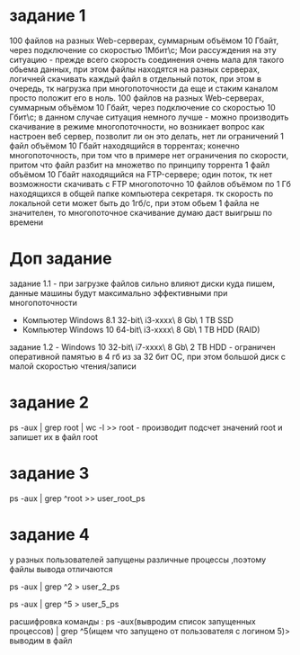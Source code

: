 # задание 1
100 файлов на разных Web-серверах, суммарным объёмом 10 Гбайт, через подключение со скоростью 1Мбит\с;
Мои рассуждения на эту ситуацию - прежде всего скорость соединения очень мала для такого обьема данных, при этом файлы находятся на разных серверах, логичней скачивать каждый файл в отдельный поток, при этом в очередь, тк нагрузка при многопоточности да еще и стаким каналом просто положит его в ноль.
100 файлов на разных Web-серверах, суммарным объёмом 10 Гбайт, через подключение со скоростью 10 Гбит\с;
в данном случае ситуация немного лучше - можно производить скачивание в режиме многопоточности, но возникает вопрос как настроен веб сервер, позволит ли он это делать, нет ли ограничений
1 файл объёмом 10 Гбайт находящийся в торрентах;
конечно многопоточность, при том что в примере нет ограничения по скорости, притом что файл разбит на множетво по принципу торрента
1 файл объёмом 10 Гбайт находящийся на FTP-сервере;
один поток, тк нет возможности скачивать с FTP многопоточно
10 файлов объёмом по 1 Гб находящихся в общей папке компьютера секретаря.
тк скорость по локальной сети может быть до 1гб/с, при этом обьем 1 файла не значителен, то многопоточное скачивание думаю даст выигрыш по времени


# Доп задание

задание 1.1 - при загрузке файлов сильно влияют диски куда пишем, данные машины будут максимально эффективными при многопоточности

- Компьютер Windows 8.1 32-bit\ i3-xxxx\ 8 Gb\ 1 TB SSD
- Компьютер Windows 10 64-bit\ i3-xxxx\ 8 Gb\ 1 TB HDD (RAID)

задание 1.2 - Windows 10 32-bit\ i7-xxxx\ 8 Gb\ 2 TB HDD - ограничен оперативной памятью в 4 гб из за 32 бит ОС, при этом большой диск с малой скоростью чтения/записи

# задание 2 
ps -aux | grep root | wc -l >> root   - производит подсчет значений root и запишет их в файл root

# задание 3 
ps -aux | grep ^root >> user_root_ps

# задание 4 
у разных пользователей запущены различные процессы ,поэтому файлы вывода отличаются

ps -aux | grep ^2 > user_2_ps

ps -aux | grep ^5 > user_5_ps

расшифровка команды : ps -aux(вывродим список запущенных процессов) | grep ^5(ищем что запущено от пользователя с логином 5)> выводим в файл 
 
